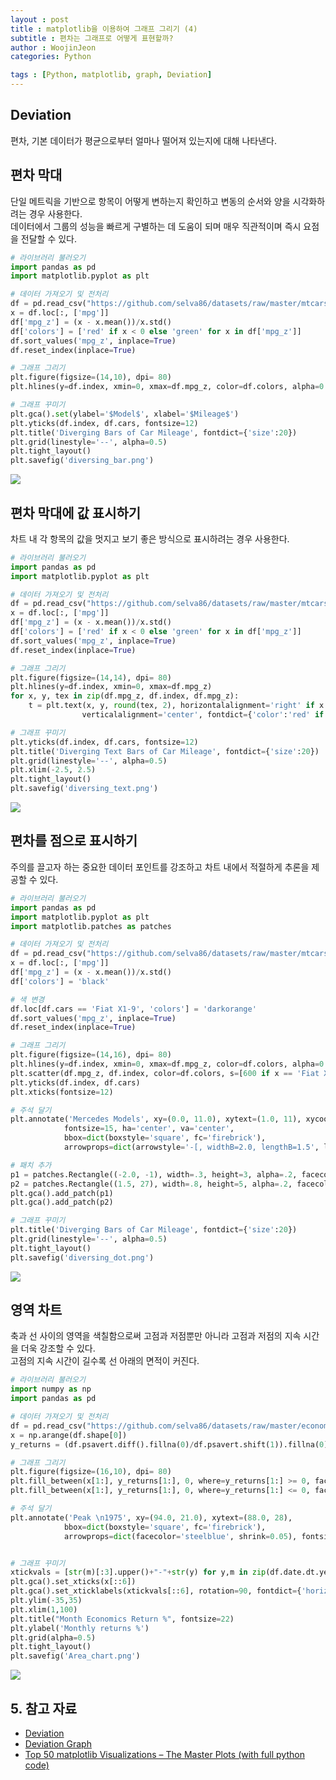 ```yaml
---
layout : post
title : matplotlib을 이용하여 그래프 그리기 (4)
subtitle : 편차는 그래프로 어떻게 표현할까?
author : WoojinJeon
categories: Python

tags : [Python, matplotlib, graph, Deviation]
---
```


## Deviation
편차, 기본 데이터가 평균으로부터 얼마나 떨어져 있는지에 대해 나타낸다.<br/>

## 편차 막대
단일 메트릭을 기반으로 항목이 어떻게 변하는지 확인하고 변동의 순서와 양을 시각화하려는 경우 사용한다.<br/>
데이터에서 그룹의 성능을 빠르게 구별하는 데 도움이 되며 매우 직관적이며 즉시 요점을 전달할 수 있다.<br/>

```python
# 라이브러리 불러오기
import pandas as pd
import matplotlib.pyplot as plt

# 데이터 가져오기 및 전처리
df = pd.read_csv("https://github.com/selva86/datasets/raw/master/mtcars.csv")
x = df.loc[:, ['mpg']]
df['mpg_z'] = (x - x.mean())/x.std()
df['colors'] = ['red' if x < 0 else 'green' for x in df['mpg_z']]
df.sort_values('mpg_z', inplace=True)
df.reset_index(inplace=True)

# 그래프 그리기
plt.figure(figsize=(14,10), dpi= 80)
plt.hlines(y=df.index, xmin=0, xmax=df.mpg_z, color=df.colors, alpha=0.4, linewidth=5)

# 그래프 꾸미기
plt.gca().set(ylabel='$Model$', xlabel='$Mileage$')
plt.yticks(df.index, df.cars, fontsize=12)
plt.title('Diverging Bars of Car Mileage', fontdict={'size':20})
plt.grid(linestyle='--', alpha=0.5)
plt.tight_layout()
plt.savefig('diversing_bar.png')
```
<img src="https://github.com/WoojinJeonkr/WoojinJeonkr.github.io/blob/main/assets/images/post_image/diversing_bar.png?raw=true">

## 편차 막대에 값 표시하기
차트 내 각 항목의 값을 멋지고 보기 좋은 방식으로 표시하려는 경우 사용한다.<br/>

```python
# 라이브러리 불러오기
import pandas as pd
import matplotlib.pyplot as plt

# 데이터 가져오기 및 전처리
df = pd.read_csv("https://github.com/selva86/datasets/raw/master/mtcars.csv")
x = df.loc[:, ['mpg']]
df['mpg_z'] = (x - x.mean())/x.std()
df['colors'] = ['red' if x < 0 else 'green' for x in df['mpg_z']]
df.sort_values('mpg_z', inplace=True)
df.reset_index(inplace=True)

# 그래프 그리기
plt.figure(figsize=(14,14), dpi= 80)
plt.hlines(y=df.index, xmin=0, xmax=df.mpg_z)
for x, y, tex in zip(df.mpg_z, df.index, df.mpg_z):
    t = plt.text(x, y, round(tex, 2), horizontalalignment='right' if x < 0 else 'left', 
                verticalalignment='center', fontdict={'color':'red' if x < 0 else 'green', 'size':14})

# 그래프 꾸미기    
plt.yticks(df.index, df.cars, fontsize=12)
plt.title('Diverging Text Bars of Car Mileage', fontdict={'size':20})
plt.grid(linestyle='--', alpha=0.5)
plt.xlim(-2.5, 2.5)
plt.tight_layout()
plt.savefig('diversing_text.png')
```
<img src="https://github.com/WoojinJeonkr/WoojinJeonkr.github.io/blob/main/assets/images/post_image/diversing_text.png?raw=true">

## 편차를 점으로 표시하기
주의를 끌고자 하는 중요한 데이터 포인트를 강조하고 차트 내에서 적절하게 추론을 제공할 수 있다.<br/>

```python
# 라이브러리 불러오기
import pandas as pd
import matplotlib.pyplot as plt
import matplotlib.patches as patches

# 데이터 가져오기 및 전처리
df = pd.read_csv("https://github.com/selva86/datasets/raw/master/mtcars.csv")
x = df.loc[:, ['mpg']]
df['mpg_z'] = (x - x.mean())/x.std()
df['colors'] = 'black'

# 색 변경
df.loc[df.cars == 'Fiat X1-9', 'colors'] = 'darkorange'
df.sort_values('mpg_z', inplace=True)
df.reset_index(inplace=True)

# 그래프 그리기
plt.figure(figsize=(14,16), dpi= 80)
plt.hlines(y=df.index, xmin=0, xmax=df.mpg_z, color=df.colors, alpha=0.4, linewidth=1)
plt.scatter(df.mpg_z, df.index, color=df.colors, s=[600 if x == 'Fiat X1-9' else 300 for x in df.cars], alpha=0.6)
plt.yticks(df.index, df.cars)
plt.xticks(fontsize=12)

# 주석 달기
plt.annotate('Mercedes Models', xy=(0.0, 11.0), xytext=(1.0, 11), xycoords='data', 
            fontsize=15, ha='center', va='center',
            bbox=dict(boxstyle='square', fc='firebrick'),
            arrowprops=dict(arrowstyle='-[, widthB=2.0, lengthB=1.5', lw=2.0, color='steelblue'), color='white')

# 패치 추가
p1 = patches.Rectangle((-2.0, -1), width=.3, height=3, alpha=.2, facecolor='red')
p2 = patches.Rectangle((1.5, 27), width=.8, height=5, alpha=.2, facecolor='green')
plt.gca().add_patch(p1)
plt.gca().add_patch(p2)

# 그래프 꾸미기
plt.title('Diverging Bars of Car Mileage', fontdict={'size':20})
plt.grid(linestyle='--', alpha=0.5)
plt.tight_layout()
plt.savefig('diversing_dot.png')
```
<img src="https://github.com/WoojinJeonkr/WoojinJeonkr.github.io/blob/main/assets/images/post_image/diversing_dot.png?raw=true">

## 영역 차트
축과 선 사이의 영역을 색칠함으로써 고점과 저점뿐만 아니라 고점과 저점의 지속 시간을 더욱 강조할 수 있다.<br/>
고점의 지속 시간이 길수록 선 아래의 면적이 커진다.<br/>

```python
# 라이브러리 불러오기
import numpy as np
import pandas as pd

# 데이터 가져오기 및 전처리
df = pd.read_csv("https://github.com/selva86/datasets/raw/master/economics.csv", parse_dates=['date']).head(100)
x = np.arange(df.shape[0])
y_returns = (df.psavert.diff().fillna(0)/df.psavert.shift(1)).fillna(0) * 100

# 그래프 그리기
plt.figure(figsize=(16,10), dpi= 80)
plt.fill_between(x[1:], y_returns[1:], 0, where=y_returns[1:] >= 0, facecolor='green', interpolate=True, alpha=0.7)
plt.fill_between(x[1:], y_returns[1:], 0, where=y_returns[1:] <= 0, facecolor='red', interpolate=True, alpha=0.7)

# 주석 달기
plt.annotate('Peak \n1975', xy=(94.0, 21.0), xytext=(88.0, 28),
            bbox=dict(boxstyle='square', fc='firebrick'),
            arrowprops=dict(facecolor='steelblue', shrink=0.05), fontsize=15, color='white')


# 그래프 꾸미기
xtickvals = [str(m)[:3].upper()+"-"+str(y) for y,m in zip(df.date.dt.year, df.date.dt.month_name())]
plt.gca().set_xticks(x[::6])
plt.gca().set_xticklabels(xtickvals[::6], rotation=90, fontdict={'horizontalalignment': 'center', 'verticalalignment': 'center_baseline'})
plt.ylim(-35,35)
plt.xlim(1,100)
plt.title("Month Economics Return %", fontsize=22)
plt.ylabel('Monthly returns %')
plt.grid(alpha=0.5)
plt.tight_layout()
plt.savefig('Area_chart.png')
```
<img src="https://github.com/WoojinJeonkr/WoojinJeonkr.github.io/blob/main/assets/images/post_image/Area_chart.png?raw=true">

## 5. 참고 자료
- [Deviation](https://en.wikipedia.org/wiki/Deviation)
- [Deviation Graph](https://depictdatastudio.com/charts/deviation-graph/)
- [Top 50 matplotlib Visualizations – The Master Plots (with full python code)](https://www.machinelearningplus.com/plots/top-50-matplotlib-visualizations-the-master-plots-python/#2.-Bubble-plot-with-Encircling)